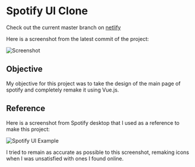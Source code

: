 # Spotify UI Clone
Check out the current master branch on [netlify](https://gracious-hoover-391ee6.netlify.app/)

Here is a screenshot from the latest commit of the project:

![Screenshot](https://i.imgur.com/fNQfM9o.png)



## Objective
My objective for this project was to take the design of the main page of spotify and completely remake it using Vue.js.

## Reference
Here is a screenshot from Spotify desktop that I used as a reference to make this project:

![Spotify UI Example](https://i.imgur.com/TvKfTKe.png)

I tried to remain as accurate as possible to this screenshot, remaking icons when I was unsatisfied with ones I found online.